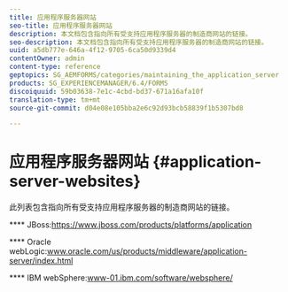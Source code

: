 ```yaml
---
title: 应用程序服务器网站
seo-title: 应用程序服务器网站
description: 本文档包含指向所有受支持应用程序服务器的制造商网站的链接。
seo-description: 本文档包含指向所有受支持应用程序服务器的制造商网站的链接。
uuid: a5db777e-646a-4f12-9705-6ca50d9339d4
contentOwner: admin
content-type: reference
geptopics: SG_AEMFORMS/categories/maintaining_the_application_server
products: SG_EXPERIENCEMANAGER/6.4/FORMS
discoiquuid: 59b03638-7e1c-4cbd-bd37-671a16afa10f
translation-type: tm+mt
source-git-commit: d04e08e105bba2e6c92d93bcb58839f1b5307bd8

---
```



# 应用程序服务器网站 {#application-server-websites}

此列表包含指向所有受支持应用程序服务器的制造商网站的链接。

**** JBoss:https://www.jboss.com/products/platforms/application

**** Oracle webLogic:www.oracle.com/us/products/middleware/application-server/index.html

**** IBM webSphere:www-01.ibm.com/software/websphere/
